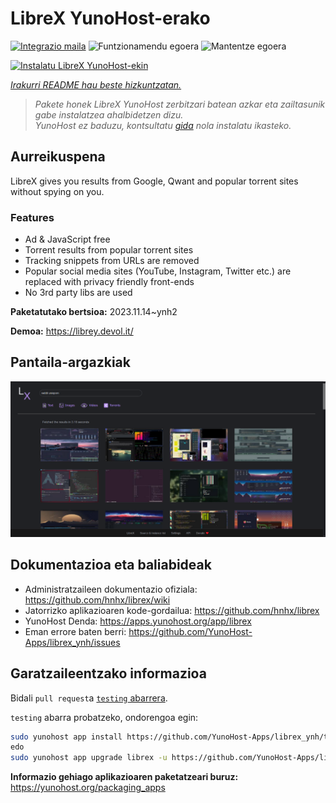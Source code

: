 <!--
Ohart ongi: README hau automatikoki sortu da <https://github.com/YunoHost/apps/tree/master/tools/readme_generator>ri esker
EZ editatu eskuz.
-->

# LibreX YunoHost-erako

[![Integrazio maila](https://apps.yunohost.org/badge/integration/librex)](https://ci-apps.yunohost.org/ci/apps/librex/)
![Funtzionamendu egoera](https://apps.yunohost.org/badge/state/librex)
![Mantentze egoera](https://apps.yunohost.org/badge/maintained/librex)

[![Instalatu LibreX YunoHost-ekin](https://install-app.yunohost.org/install-with-yunohost.svg)](https://install-app.yunohost.org/?app=librex)

*[Irakurri README hau beste hizkuntzatan.](./ALL_README.md)*

> *Pakete honek LibreX YunoHost zerbitzari batean azkar eta zailtasunik gabe instalatzea ahalbidetzen dizu.*  
> *YunoHost ez baduzu, kontsultatu [gida](https://yunohost.org/install) nola instalatu ikasteko.*

## Aurreikuspena

LibreX gives you results from Google, Qwant and popular torrent sites without spying on you. 

### Features

- Ad & JavaScript free
- Torrent results from popular torrent sites
- Tracking snippets from URLs are removed
- Popular social media sites (YouTube, Instagram, Twitter etc.) are replaced with privacy friendly front-ends
- No 3rd party libs are used


**Paketatutako bertsioa:** 2023.11.14~ynh2

**Demoa:** <https://librey.devol.it/>

## Pantaila-argazkiak

![LibreX(r)en pantaila-argazkia](./doc/screenshots/screenshot.png)

## Dokumentazioa eta baliabideak

- Administratzaileen dokumentazio ofiziala: <https://github.com/hnhx/librex/wiki>
- Jatorrizko aplikazioaren kode-gordailua: <https://github.com/hnhx/librex>
- YunoHost Denda: <https://apps.yunohost.org/app/librex>
- Eman errore baten berri: <https://github.com/YunoHost-Apps/librex_ynh/issues>

## Garatzaileentzako informazioa

Bidali `pull request`a [`testing` abarrera](https://github.com/YunoHost-Apps/librex_ynh/tree/testing).

`testing` abarra probatzeko, ondorengoa egin:

```bash
sudo yunohost app install https://github.com/YunoHost-Apps/librex_ynh/tree/testing --debug
edo
sudo yunohost app upgrade librex -u https://github.com/YunoHost-Apps/librex_ynh/tree/testing --debug
```

**Informazio gehiago aplikazioaren paketatzeari buruz:** <https://yunohost.org/packaging_apps>
